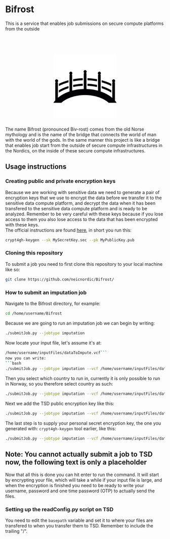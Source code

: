 # Bifrost
This is a service that enables job submissions on secure compute platforms from the outside

<h1 align="center">
  <br>
  <a href="https://github.com/neicnordic/Bifrost"><img src="https://github.com/neicnordic/Bifrost/blob/master/.bifrost-logo.png" alt="Bifrost" width="200"></a>
</h1>

The name Bifrost (pronounced Biv-rost) comes from the old Norse mythology and is the name of the bridge that connects the world of man with the world of the gods. In the same manner this project is like a bridge that enables job start from the outside of secure compute infrastructures in the Nordics, on the inside of these secure compute infrastructures.  

## Usage instructions  
### Creating public and private encryption keys
Because we are working with sensitive data we need to generate a pair of encryption keys that we use to encrypt the data before we transfer it to the sensitive data compute platform, and decrypt the data when it has been transfered to the sensitive data compute platform and is ready to be analyzed. Remember to be very careful with these keys because if you lose access to them you also lose access to the data that has been encrypted with these keys.  
The official instructions are found [here](https://github.com/EGA-archive/crypt4gh#demonstration), in short you run this:  
```bash
crypt4gh-keygen --sk MySecretKey.sec --pk MyPublicKey.pub
```

### Cloning this repository  
To submit a job you need to first clone this repository to your local machine like so: 
```bash
git clone https://github.com/neicnordic/Bifrost/
```

### How to submit an imputation job  
Navigate to the Bifrost directory, for example:
```bash
cd /home/username/Bifrost
```
Because we are going to run an imputation job we can begin by writing:
```bash
./submitJob.py --jobtype imputation
```
Now locate your input file, let's assume it's at:
```bash
/home/username/inputFiles/dataToImpute.vcf```
now you can write:
```bash
./submitJob.py --jobtype imputation --vcf /home/username/inputFiles/dataToImpute.vcf
```
Then you select which country to run in, currently it is only possible to run in Norway, so you therefore select country as such:
```bash
./submitJob.py --jobtype imputation --vcf /home/username/inputFiles/dataToImpute.vcf --country Norway
```
Next we add the TSD public encryption key like this:
```bash
./submitJob.py --jobtype imputation --vcf /home/username/inputFiles/dataToImpute.vcf --country Norway --pubkey /home/username/path/to/TSDPubKey.pub
```
The last step is to supply your personal secret encryption key, the one you generated with:
`crypt4gh-keygen` tool earlier, like this:
```bash
./submitJob.py --jobtype imputation --vcf /home/username/inputFiles/dataToImpute.vcf --country Norway --pubkey /home/username/path/to/TSDPubKey.pub --seckey /home/username/path/to/MySecretKey.sec
```
## Note: You cannot actually submit a job to TSD now, the following text is only a placeholder  
Now that all this is done you can hit enter to run the command. It will start by encrypting your file, which will take a while if your input file is large, and when the encryption is finished you need to be ready to write your username, password and one time password (OTP) to actually send the files.  

### Setting up the readConfig.py script on TSD
You need to edit the `basepath` variable and set it to where your files are transfered to when you transfer them to TSD. Remember to include the trailing "/".
